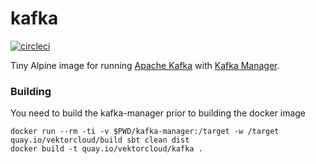 # kafka

[![circleci][circleci]](https://circleci.com/gh/vektorcloud/kafka)

Tiny Alpine image for running [Apache Kafka](http://kafka.apache.org/) with [Kafka Manager](https://github.com/yahoo/kafka-manager).

### Building

You need to build the kafka-manager prior to building the docker image


    docker run --rm -ti -v $PWD/kafka-manager:/target -w /target quay.io/vektorcloud/build sbt clean dist
    docker build -t quay.io/vektorcloud/kafka .

[circleci]: https://img.shields.io/circleci/build/gh/vektorcloud/kafka?color=1dd6c9&logo=CircleCI&logoColor=1dd6c9&style=for-the-badge "kafka"
